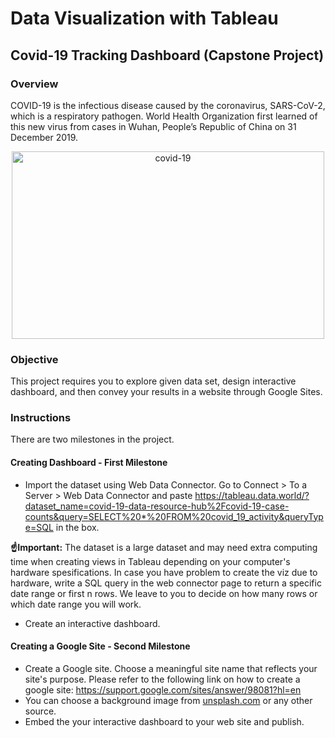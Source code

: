 # Data Visualization with Tableau
## Covid-19 Tracking Dashboard (Capstone Project)
### Overview
COVID-19 is the infectious disease caused by the coronavirus, SARS-CoV-2, which is a respiratory pathogen. World Health Organization first learned of this new virus from cases in Wuhan, People’s Republic of China on 31 December 2019.

<center class="img-fluid" alt="label">
<img src="https://drive.google.com/uc?export=view&amp;id=11yLhtbPmrhXvVXNM375yaz-6g76T_BnP" alt="covid-19" width="500" height="300">
</center>

### Objective
This project requires you to explore given data set, design interactive dashboard, and then convey your results in a website through Google Sites. 

### Instructions
There are two milestones in the project.
#### Creating Dashboard - First Milestone
* Import the dataset using Web Data Connector. Go to Connect > To a Server > Web Data Connector and paste https://tableau.data.world/?dataset_name=covid-19-data-resource-hub%2Fcovid-19-case-counts&query=SELECT%20*%20FROM%20covid_19_activity&queryType=SQL in the box. 
<div class="alert alert-danger" role="alert">
    <b>☝Important:</b> The dataset is a large dataset and may need extra computing time when creating views in Tableau depending on your computer's hardware spesifications. In case you have problem to create the viz due to hardware, write a SQL query in the web connector page to return a specific date range or first n rows. We leave to you to decide on how many rows or which date range you will work.
</div>

* Create an interactive dashboard.
#### Creating a Google Site - Second Milestone
* Create a Google site. Choose a meaningful site name that reflects your site's purpose. 
Please refer to the following link on how to create a google site:
https://support.google.com/sites/answer/98081?hl=en
* You can choose a background image from [unsplash.com](https://unsplash.com/) or any other source.
* Embed the your interactive dashboard to your web site and publish.
